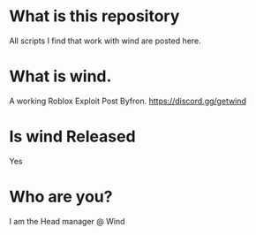 # What is this repository
All scripts I find that work with wind are posted here.

# What is wind.
A working Roblox Exploit Post Byfron. https://discord.gg/getwind

# Is wind Released
Yes

# Who are you?
I am the Head manager @ Wind

